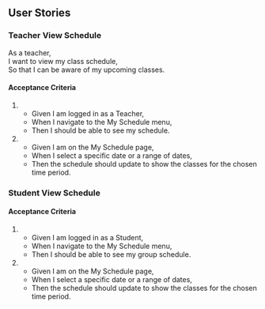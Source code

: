 ## User Stories

### Teacher View Schedule

As a teacher,  
I want to view my class schedule,  
So that I can be aware of my upcoming classes.

#### Acceptance Criteria

1. - Given I am logged in as a Teacher,
   - When I navigate to the My Schedule menu,
   - Then I should be able to see my schedule.


2. - Given I am on the My Schedule page,
   - When I select a specific date or a range of dates,
   - Then the schedule should update to show the classes for the chosen time period.

### Student View Schedule

#### Acceptance Criteria

1. - Given I am logged in as a Student,
   - When I navigate to the My Schedule menu,
   - Then I should be able to see my group schedule.


2. - Given I am on the My Schedule page,
   - When I select a specific date or a range of dates,
   - Then the schedule should update to show the classes for the chosen time period.


   
